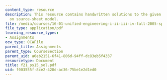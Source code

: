 ```yaml
---
content_type: resource
description: This resource contains handwritten solutions to the given problem set
  on source-sheet model.
file: /media/courses/16-01-unified-engineering-i-ii-iii-iv-fall-2005-spring-2006/f003555f8ce2428dac3675be1e2d1ed0_f21_ps15_sol.pdf
file_type: application/pdf
learning_resource_types:
- Assignments
ocw_type: OCWFile
parent_title: Assignments
parent_type: CourseSection
parent_uid: a6eb2151-6f41-806d-94ff-dc83eb5f4337
resourcetype: Document
title: f21_ps15_sol.pdf
uid: f003555f-8ce2-428d-ac36-75be1e2d1ed0
---
```

